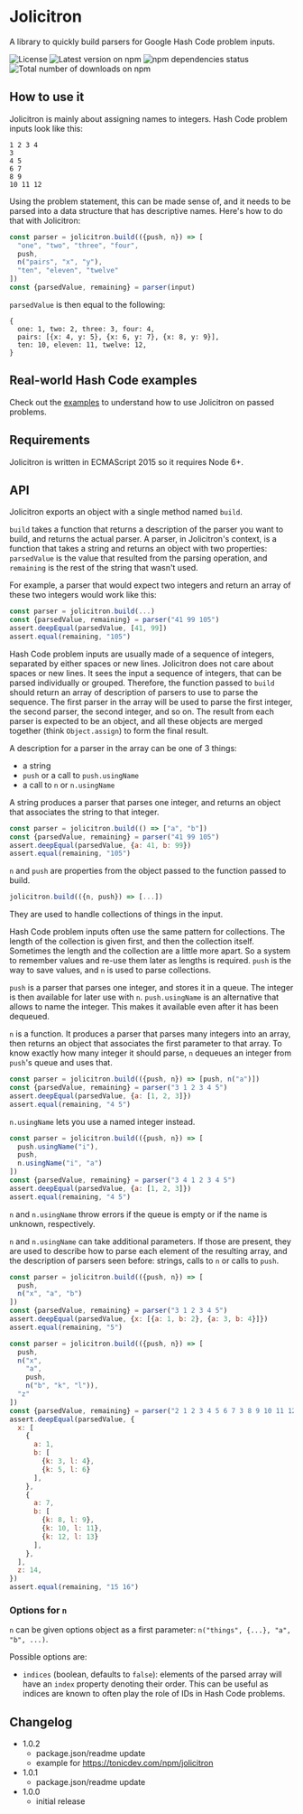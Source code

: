 # Jolicitron

A library to quickly build parsers for Google Hash Code problem inputs.

![License](https://img.shields.io/npm/l/jolicitron.svg)
![Latest version on npm](https://img.shields.io/npm/v/jolicitron.svg)
![npm dependencies status](https://img.shields.io/david/hgwood/jolicitron.svg)
![Total number of downloads on npm](https://img.shields.io/npm/dt/jolicitron.svg)

## How to use it

Jolicitron is mainly about assigning names to integers. Hash Code problem
inputs look like this:

```
1 2 3 4
3
4 5
6 7
8 9
10 11 12
```

Using the problem statement, this can be made sense of, and it needs to be
parsed into a data structure that has descriptive names. Here's how to do
that with Jolicitron:

```js
const parser = jolicitron.build(({push, n}) => [
  "one", "two", "three", "four",
  push,
  n("pairs", "x", "y"),
  "ten", "eleven", "twelve"
])
const {parsedValue, remaining} = parser(input)
```

`parsedValue` is then equal to the following:

```
{
  one: 1, two: 2, three: 3, four: 4,
  pairs: [{x: 4, y: 5}, {x: 6, y: 7}, {x: 8, y: 9}],
  ten: 10, eleven: 11, twelve: 12,
}
```

## Real-world Hash Code examples

Check out the [examples](https://github.com/hgwood/hash-code-parser/tree/master/examples)
to understand how to use Jolicitron on passed problems.

## Requirements

Jolicitron is written in ECMAScript 2015 so it requires Node 6+.

## API

Jolicitron exports an object with a single method named `build`.

`build` takes a function that returns a description of the parser you want to
build, and returns the actual parser. A parser, in Jolicitron's context, is
a function that takes a string and returns an object with two
properties: `parsedValue` is the value that resulted from the parsing
operation, and `remaining` is the rest of the string that wasn't used.

For example, a parser that would expect two integers and return an array of
these two integers would work like this:

```js
const parser = jolicitron.build(...)
const {parsedValue, remaining} = parser("41 99 105")
assert.deepEqual(parsedValue, [41, 99])
assert.equal(remaining, "105")
```

Hash Code problem inputs are usually made of a sequence of integers, separated
by either spaces or new lines. Jolicitron does not care about spaces or new
lines. It sees the input a sequence of integers, that can be parsed
individually or grouped. Therefore, the function passed to `build` should
return an array of description of parsers to use to parse the sequence. The
first parser in the array will be used to parse the first integer, the
second parser, the second integer, and so on. The result from each parser is
expected to be an object, and all these objects are merged together (think
`Object.assign`) to form the final result.

A description for a parser in the array can be one of 3 things:
- a string
- `push` or a call to `push.usingName`
- a call to `n` or `n.usingName`

A string produces a parser that parses one integer, and returns an object that
associates the string to that integer.

```js
const parser = jolicitron.build(() => ["a", "b"])
const {parsedValue, remaining} = parser("41 99 105")
assert.deepEqual(parsedValue, {a: 41, b: 99})
assert.equal(remaining, "105")
```

`n` and `push` are properties from the object passed to the function passed to
build.

```js
jolicitron.build(({n, push}) => [...])
```

They are used to handle collections of things in the input.

Hash Code problem inputs often use the same pattern for collections. The
length of the collection is given first, and then the collection itself.
Sometimes the length and the collection are a little more apart. So a system
to remember values and re-use them later as lengths is required. `push` is
the way to save values, and `n` is used to parse collections.

`push` is a parser that parses one integer, and stores it in a queue. The
integer is then available for later use with `n`. `push.usingName` is an
alternative that allows to name the integer. This makes it available even
after it has been dequeued.

`n` is a function. It produces a parser that parses many integers into an
array, then returns an object that associates the first parameter to that
array. To know exactly how many integer it should parse, `n` dequeues an
integer from `push`'s queue and uses that.

```js
const parser = jolicitron.build(({push, n}) => [push, n("a")])
const {parsedValue, remaining} = parser("3 1 2 3 4 5")
assert.deepEqual(parsedValue, {a: [1, 2, 3]})
assert.equal(remaining, "4 5")
```

`n.usingName` lets you use a named integer instead.

```js
const parser = jolicitron.build(({push, n}) => [
  push.usingName("i"),
  push,
  n.usingName("i", "a")
])
const {parsedValue, remaining} = parser("3 4 1 2 3 4 5")
assert.deepEqual(parsedValue, {a: [1, 2, 3]})
assert.equal(remaining, "4 5")
```

`n` and `n.usingName` throw errors if the queue is empty or if the name is
unknown, respectively.

`n` and `n.usingName` can take additional parameters. If those are present,
they are used to describe how to parse each element of the resulting array,
and the description of parsers seen before: strings, calls to `n` or calls to
`push`.

```js
const parser = jolicitron.build(({push, n}) => [
  push,
  n("x", "a", "b")
])
const {parsedValue, remaining} = parser("3 1 2 3 4 5")
assert.deepEqual(parsedValue, {x: [{a: 1, b: 2}, {a: 3, b: 4}]})
assert.equal(remaining, "5")
```

```js
const parser = jolicitron.build(({push, n}) => [
  push,
  n("x",
    "a",
    push,
    n("b", "k", "l")),
  "z"
])
const {parsedValue, remaining} = parser("2 1 2 3 4 5 6 7 3 8 9 10 11 12 13 14 15 16")
assert.deepEqual(parsedValue, {
  x: [
    {
      a: 1,
      b: [
        {k: 3, l: 4},
        {k: 5, l: 6}
      ],
    },
    {
      a: 7,
      b: [
        {k: 8, l: 9},
        {k: 10, l: 11},
        {k: 12, l: 13}
      ],
    },
  ],
  z: 14,
})
assert.equal(remaining, "15 16")
```

### Options for `n`

`n` can be given options object as a first parameter: `n("things", {...}, "a", "b", ...)`.

Possible options are:
- `indices` (boolean, defaults to `false`): elements of the parsed array will
have an `index` property denoting their order. This can be useful as indices
are known to often play the role of IDs in Hash Code problems.

## Changelog

- 1.0.2
  - package.json/readme update
  - example for https://tonicdev.com/npm/jolicitron
- 1.0.1
  - package.json/readme update
- 1.0.0
  - initial release
